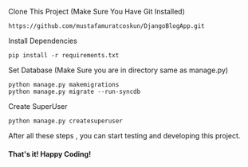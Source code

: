 

Clone This Project (Make Sure You Have Git Installed)
```
https://github.com/mustafamuratcoskun/DjangoBlogApp.git
```
Install Dependencies 

```
pip install -r requirements.txt
```

Set Database (Make Sure you are in directory same as manage.py)
```
python manage.py makemigrations
python manage.py migrate --run-syncdb
```
Create SuperUser 
```
python manage.py createsuperuser
```

After all these steps , you can start testing and developing this project. 

#### That's it! Happy Coding!
